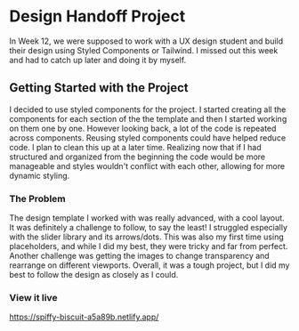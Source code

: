 # Design Handoff Project
In Week 12, we were supposed to work with a UX design student and build their design using Styled Components or Tailwind. I missed out this week and had to catch up later and doing it by myself.

## Getting Started with the Project
I decided to use styled components for the project. I started creating all the components for each section of the the template and then I started working on them one by one. However looking back, a lot of the code is repeated across components. Reusing styled components could have helped reduce code. I plan to clean this up at a later time. Realizing now that if I had structured and organized from the beginning the code would be more manageable and styles wouldn't conflict with each other, allowing for more dynamic styling.

### The Problem
The design template I worked with was really advanced, with a cool layout. It was definitely a challenge to follow, to say the least! I struggled especially with the slider library and its arrows/dots. This was also my first time using placeholders, and while I did my best, they were tricky and far from perfect. Another challenge was getting the images to change transparency and rearrange on different viewports. Overall, it was a tough project, but I did my best to follow the design as closely as I could.

### View it live
https://spiffy-biscuit-a5a89b.netlify.app/

